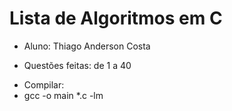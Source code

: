 <h1>Lista de Algoritmos em C</h1>

<ul>
	<li>Aluno: Thiago Anderson Costa</li>
</ul>
<ul>
	<li>Questões feitas: de 1 a 40</li>
</ul>
<ul>
	<li>Compilar: </li>
	<li>gcc -o main *.c -lm</li>
</ul>
